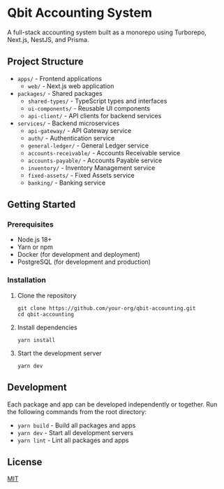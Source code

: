 # Qbit Accounting System

A full-stack accounting system built as a monorepo using Turborepo, Next.js, NestJS, and Prisma.

## Project Structure

- `apps/` - Frontend applications
  - `web/` - Next.js web application
- `packages/` - Shared packages
  - `shared-types/` - TypeScript types and interfaces
  - `ui-components/` - Reusable UI components
  - `api-client/` - API clients for backend services
- `services/` - Backend microservices
  - `api-gateway/` - API Gateway service
  - `auth/` - Authentication service
  - `general-ledger/` - General Ledger service
  - `accounts-receivable/` - Accounts Receivable service
  - `accounts-payable/` - Accounts Payable service
  - `inventory/` - Inventory Management service
  - `fixed-assets/` - Fixed Assets service
  - `banking/` - Banking service

## Getting Started

### Prerequisites

- Node.js 18+
- Yarn or npm
- Docker (for development and deployment)
- PostgreSQL (for development and production)

### Installation

1. Clone the repository
   ```
   git clone https://github.com/your-org/qbit-accounting.git
   cd qbit-accounting
   ```

2. Install dependencies
   ```
   yarn install
   ```

3. Start the development server
   ```
   yarn dev
   ```

## Development

Each package and app can be developed independently or together. Run the following commands from the root directory:

- `yarn build` - Build all packages and apps
- `yarn dev` - Start all development servers
- `yarn lint` - Lint all packages and apps

## License

[MIT](LICENSE) 